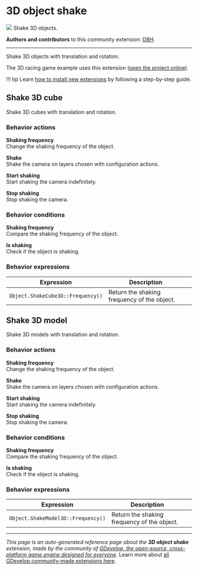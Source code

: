 # 3D object shake

<img src="https://resources.gdevelop-app.com/assets/Icons/vector-difference-ab.svg" class="extension-icon"></img>
Shake 3D objects.

**Authors and contributors** to this community extension: [D8H](https://gd.games/D8H).

---

Shake 3D objects with translation and rotation.

The 3D racing game example uses this extension ([open the project online](https://editor.gdevelop.io/?project=example://3d-racing-game)).

!!! tip
    Learn [how to install new extensions](/gdevelop5/extensions/search) by following a step-by-step guide.



## Shake 3D cube 

Shake 3D cubes with translation and rotation. 

### Behavior actions

**Shaking frequency**  
Change the shaking frequency of the object.

**Shake**  
Shake the camera on layers chosen with configuration actions.

**Start shaking**  
Start shaking the camera indefinitely.

**Stop shaking**  
Stop shaking the camera.

### Behavior conditions

**Shaking frequency**  
Compare the shaking frequency of the object.

**Is shaking**  
Check if the object is shaking.

### Behavior expressions

| Expression | Description |  |
|-----|-----|-----|
| `Object.ShakeCube3D::Frequency()` | Return the shaking frequency of the object. ||

## Shake 3D model 

Shake 3D models with translation and rotation. 

### Behavior actions

**Shaking frequency**  
Change the shaking frequency of the object.

**Shake**  
Shake the camera on layers chosen with configuration actions.

**Start shaking**  
Start shaking the camera indefinitely.

**Stop shaking**  
Stop shaking the camera.

### Behavior conditions

**Shaking frequency**  
Compare the shaking frequency of the object.

**Is shaking**  
Check if the object is shaking.

### Behavior expressions

| Expression | Description |  |
|-----|-----|-----|
| `Object.ShakeModel3D::Frequency()` | Return the shaking frequency of the object. ||

---

*This page is an auto-generated reference page about the **3D object shake** extension, made by the community of [GDevelop, the open-source, cross-platform game engine designed for everyone](https://gdevelop.io/).* Learn more about [all GDevelop community-made extensions here](/gdevelop5/extensions).